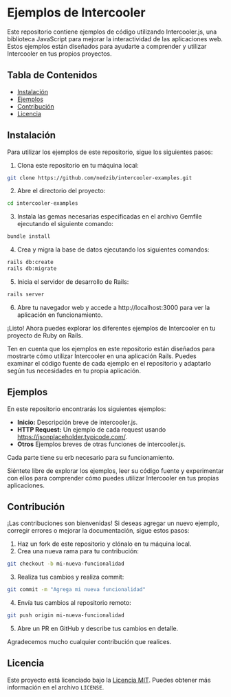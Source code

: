 # Ejemplos de Intercooler

Este repositorio contiene ejemplos de código utilizando Intercooler.js, una biblioteca JavaScript para mejorar la interactividad de las aplicaciones web. Estos ejemplos están diseñados para ayudarte a comprender y utilizar Intercooler en tus propios proyectos.

## Tabla de Contenidos

- [Instalación](#instalación)
- [Ejemplos](#ejemplos)
- [Contribución](#contribución)
- [Licencia](#licencia)

## Instalación

Para utilizar los ejemplos de este repositorio, sigue los siguientes pasos:

1. Clona este repositorio en tu máquina local:

```bash
git clone https://github.com/nedzib/intercooler-examples.git
```
2. Abre el directorio del proyecto:

```bash
cd intercooler-examples
```
3. Instala las gemas necesarias especificadas en el archivo Gemfile ejecutando el siguiente comando:
```bash
bundle install
```
4. Crea y migra la base de datos ejecutando los siguientes comandos:
```bash
rails db:create
rails db:migrate
```
5. Inicia el servidor de desarrollo de Rails:
```bash
rails server
```
6. Abre tu navegador web y accede a http://localhost:3000 para ver la aplicación en funcionamiento.

¡Listo! Ahora puedes explorar los diferentes ejemplos de Intercooler en tu proyecto de Ruby on Rails.

Ten en cuenta que los ejemplos en este repositorio están diseñados para mostrarte cómo utilizar Intercooler en una aplicación Rails. Puedes examinar el código fuente de cada ejemplo en el repositorio y adaptarlo según tus necesidades en tu propia aplicación.

## Ejemplos

En este repositorio encontrarás los siguientes ejemplos:

- **Inicio:** Descripción breve de intercooler.js.
- **HTTP Request:** Un ejemplo de cada request usando https://jsonplaceholder.typicode.com/.
- **Otros** Ejemplos breves de otras funciones de intercooler.js.

Cada parte tiene su erb necesario para su funcionamiento.

Siéntete libre de explorar los ejemplos, leer su código fuente y experimentar con ellos para comprender cómo puedes utilizar Intercooler en tus propias aplicaciones.

## Contribución

¡Las contribuciones son bienvenidas! Si deseas agregar un nuevo ejemplo, corregir errores o mejorar la documentación, sigue estos pasos:

1. Haz un fork de este repositorio y clónalo en tu máquina local.
2. Crea una nueva rama para tu contribución:

```bash
git checkout -b mi-nueva-funcionalidad
```
3. Realiza tus cambios y realiza commit:
```bash
git commit -m "Agrega mi nueva funcionalidad"
```
4. Envía tus cambios al repositorio remoto:
```bash
git push origin mi-nueva-funcionalidad
```
5. Abre un PR en GitHub y describe tus cambios en detalle.

Agradecemos mucho cualquier contribución que realices.

## Licencia

Este proyecto está licenciado bajo la [Licencia MIT](LICENSE.md). Puedes obtener más información en el archivo `LICENSE`.
